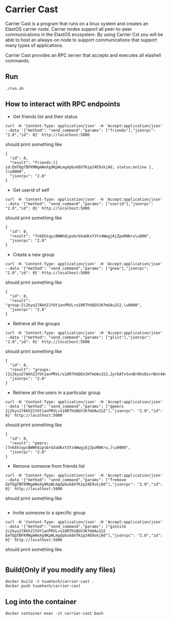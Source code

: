 # Carrier Cast

Carrier Cast is a program that runs on a linux system and creates an ElastOS carrier node.  Carrier nodes support all peer-to-peer communications in the ElastOS ecosystem.  By using Carrier Cst you will be able to host an always-on node to support communications that support many types of applications. 

Carrier Cast provides an RPC server that accepts and executes all elashell commands.  


## Run
```
./run.sh
```

## How to interact with RPC endpoints
- Get friends list and their status
```
curl -H 'Content-Type: application/json' -H 'Accept:application/json' --data '{"method": "send_command","params": ["friends"],"jsonrpc": "2.0","id": 0}' http://localhost:5000
``` 
should print something like
```
{
  "id": 0,
  "result": "friends:[{ id:EmTQgTBFKMNgmNeXg9KpWLmgdpbuk8XfKzp24E9skj8d, status:online }, ]\u0000",
  "jsonrpc": "2.0"
}
```
- Get userid of self
```
curl -H 'Content-Type: application/json' -H 'Accept:application/json' --data '{"method": "send_command","params": ["userid"],"jsonrpc": "2.0","id": 0}' http://localhost:5000
```
should print something like
```
{
  "id": 0,
  "result": "7nkEktqycBWWhQipvbrGXaUKxY3Yz4WwgjAjZpoRNKru\u000",
  "jsonrpc": "2.0"
}

```
- Create a new group
```
curl -H 'Content-Type: application/json' -H 'Accept:application/json' --data '{"method": "send_command","params": ["gnew"],"jsonrpc": "2.0","id": 0}' http://localhost:5000
```
should print something like
```
{
  "id": 0,
  "result": "group:2i2kyu27AkhZ1YUt1anPRVLro18R7hUQGVJKfmUAu1S2,\u0000",
  "jsonrpc": "2.0"
}
```
- Retrieve all the groups 
```
curl -H 'Content-Type: application/json' -H 'Accept:application/json' --data '{"method": "send_command","params": ["glist"],"jsonrpc": "2.0","id": 0}' http://localhost:5000
```
should print something like
```
{
  "id": 0,
  "result": "groups:[2i2kyu27AkhZ1YUt1anPRVLro18R7hUQGVJKfmUAu1S2,2yrbATvSvnBrNVoDzvrBot464ivuQ5CCQS2mfq5NxQYt,]\u0000",
  "jsonrpc": "2.0"
}
```
- Retrieve all the users in a particular group
```
curl -H 'Content-Type: application/json' -H 'Accept:application/json' --data '{"method": "send_command","params": ["gpeers 2i2kyu27AkhZ1YUt1anPRVLro18R7hUQGVJKfmUAu1S2"],"jsonrpc": "2.0","id": 0}' http://localhost:5000
```
should print something like
```
{
  "id": 0,
  "result": "peers:[7nkEktqycBWWhQipvbrGXaUKxY3Yz4WwgjAjZpoRNKru,]\u0000",
  "jsonrpc": "2.0"
}
```
- Remove someone from friends list
```
curl -H 'Content-Type: application/json' -H 'Accept:application/json' --data '{"method": "send_command","params": ["fremove EmTQgTBFKMNgmNeXg9KpWLmgdpbuk8XfKzp24E9skj8d"],"jsonrpc": "2.0","id": 0}' http://localhost:5000
```
should print something like
```

```
- Invite someone to a specific group
```
curl -H 'Content-Type: application/json' -H 'Accept:application/json' --data '{"method": "send_command","params": ["ginvite 2i2kyu27AkhZ1YUt1anPRVLro18R7hUQGVJKfmUAu1S2 EmTQgTBFKMNgmNeXg9KpWLmgdpbuk8XfKzp24E9skj8d"],"jsonrpc": "2.0","id": 0}' http://localhost:5000
```
should print something like
```

```

## Build(Only if you modify any files)
```
docker build -t tuumtech/carrier-cast .
docker push tuumtech/carrier-cast
```

## Log into the container
```
docker container exec -it carrier-cast bash
```